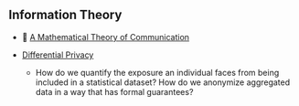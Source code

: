 ## Information Theory 

* :scroll: [A Mathematical Theory of Communication](a-mathematical-theory-of-communication-1948.pdf)

* [Differential Privacy](http://www.msr-waypoint.com/pubs/64346/dwork.pdf)
  - How do we quantify the exposure an individual faces from being
    included in a statistical dataset?  How do we anonymize aggregated
    data in a way that has formal guarantees?
